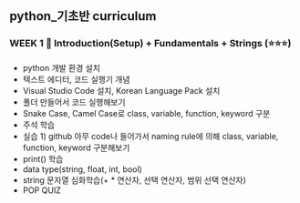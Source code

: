 ## <b>python_기초반 curriculum</b>

### WEEK 1 🕺 <b>Introduction(Setup) + Fundamentals + Strings</b> (⭐️⭐⭐️)
- python 개발 환경 설치
- 텍스트 에디터, 코드 실행기 개념
- Visual Studio Code 설치, Korean Language Pack 설치
- 폴더 만들어서 코드 실행해보기
- Snake Case, Camel Case로 class, variable, function, keyword 구분
- 주석 학습
- 실습 1) github 아무 code나 들어가서 naming rule에 의해 class, variable, function, keyword 구분해보기
- print() 학습
- data type(string, float, int, bool)
- string 문자열 심화학습(+ * 연산자, 선택 연산자, 범위 선택 연산자)
- POP QUIZ
